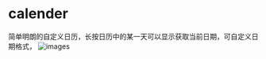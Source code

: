 # calender
简单明朗的自定义日历，长按日历中的某一天可以显示获取当前日期，可自定义日期格式，
![images]( https://github.com/hxzcan/calender/app/src/screenshots/blob/master/1510564413.jpg)

